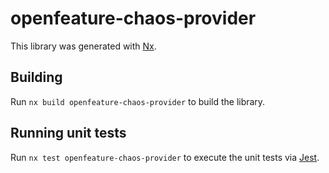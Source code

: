 # openfeature-chaos-provider

This library was generated with [Nx](https://nx.dev).

## Building

Run `nx build openfeature-chaos-provider` to build the library.

## Running unit tests

Run `nx test openfeature-chaos-provider` to execute the unit tests via [Jest](https://jestjs.io).
